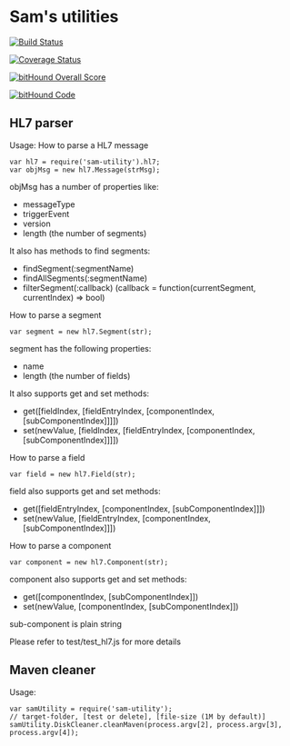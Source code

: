 # Sam's utilities

[![Build Status](https://travis-ci.org/sevenbamboos/node-sam-utility.svg?branch=master)](https://travis-ci.org/sevenbamboos/node-sam-utility)

[![Coverage Status](https://coveralls.io/repos/github/sevenbamboos/node-sam-utility/badge.svg?branch=master)](https://coveralls.io/github/sevenbamboos/node-sam-utility?branch=master)

[![bitHound Overall Score](https://www.bithound.io/github/sevenbamboos/node-sam-utility/badges/score.svg)](https://www.bithound.io/github/sevenbamboos/node-sam-utility)

[![bitHound Code](https://www.bithound.io/github/sevenbamboos/node-sam-utility/badges/code.svg)](https://www.bithound.io/github/sevenbamboos/node-sam-utility)

## HL7 parser

Usage:
How to parse a HL7 message
```
var hl7 = require('sam-utility').hl7;
var objMsg = new hl7.Message(strMsg);
```

objMsg has a number of properties like:
* messageType
* triggerEvent
* version
* length (the number of segments)

It also has methods to find segments:
* findSegment(:segmentName)
* findAllSegments(:segmentName)
* filterSegment(:callback) (callback = function(currentSegment, currentIndex) => bool)

How to parse a segment
```
var segment = new hl7.Segment(str);
```

segment has the following properties:
* name
* length (the number of fields)

It also supports get and set methods:
* get([fieldIndex, [fieldEntryIndex, [componentIndex, [subComponentIndex]]]])
* set(newValue, [fieldIndex, [fieldEntryIndex, [componentIndex, [subComponentIndex]]]])

How to parse a field
```
var field = new hl7.Field(str);
```

field also supports get and set methods:
* get([fieldEntryIndex, [componentIndex, [subComponentIndex]]])
* set(newValue, [fieldEntryIndex, [componentIndex, [subComponentIndex]]])

How to parse a component
```
var component = new hl7.Component(str);
```

component also supports get and set methods:
* get([componentIndex, [subComponentIndex]])
* set(newValue, [componentIndex, [subComponentIndex]])

sub-component is plain string

Please refer to test/test_hl7.js for more details

## Maven cleaner
Usage:
```
var samUtility = require('sam-utility');
// target-folder, [test or delete], [file-size (1M by default)]
samUtility.DiskCleaner.cleanMaven(process.argv[2], process.argv[3], process.argv[4]);
```
